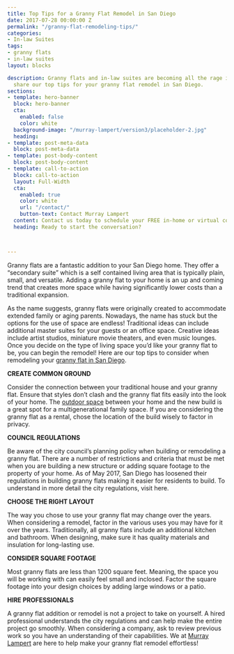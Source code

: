 ```yaml
---
title: Top Tips for a Granny Flat Remodel in San Diego
date: 2017-07-28 00:00:00 Z
permalink: "/granny-flat-remodeling-tips/"
categories:
- In-law Suites
tags:
- granny flats
- in-law suites
layout: blocks

description: Granny flats and in-law suites are becoming all the rage in San Diego. We
  share our top tips for your granny flat remodel in San Diego.
sections:
- template: hero-banner
  block: hero-banner
  cta:
    enabled: false
    color: white
  background-image: "/murray-lampert/version3/placeholder-2.jpg"
  heading: 
- template: post-meta-data
  block: post-meta-data
- template: post-body-content
  block: post-body-content
- template: call-to-action
  block: call-to-action
  layout: Full-Width
  cta:
    enabled: true
    color: white
    url: "/contact/"
    button-text: Contact Murray Lampert
  content: Contact us today to schedule your FREE in-home or virtual consultation.
  heading: Ready to start the conversation?



---
```


Granny flats are a fantastic addition to your San Diego home. They offer a “secondary suite” which is a self contained living area that is typically plain, small, and versatile. Adding a granny flat to your home is an up and coming trend that creates more space while having significantly lower costs than a traditional expansion.

As the name suggests, granny flats were originally created to accommodate extended family or aging parents. Nowadays, the name has stuck but the options for the use of space are endless! Traditional ideas can include additional master suites for your guests or an office space. Creative ideas include artist studios, miniature movie theaters, and even music lounges. Once you decide on the type of living space you’d like your granny flat to be, you can begin the remodel! Here are our top tips to consider when remodeling your [granny flat in San Diego](/san-diego-in-law-suites).

**CREATE COMMON GROUND**

Consider the connection between your traditional house and your granny flat. Ensure that styles don’t clash and the granny flat fits easily into the look of your home. The [outdoor space](/san-diego-outdoor-living-space-design) between your home and the new build is a great spot for a multigenerational family space. If you are considering the granny flat as a rental, chose the location of the build wisely to factor in privacy.

**COUNCIL REGULATIONS**

Be aware of the city council’s planning policy when building or remodeling a granny flat. There are a number of restrictions and criteria that must be met when you are building a new structure or adding square footage to the property of your home. As of May 2017, San Diego has loosened their regulations in building granny flats making it easier for residents to build. To understand in more detail the city regulations, visit here.

**CHOOSE THE RIGHT LAYOUT**

The way you chose to use your granny flat may change over the years. When considering a remodel, factor in the various uses you may have for it over the years. Traditionally, all granny flats include an additional kitchen and bathroom. When designing, make sure it has quality materials and insulation for long-lasting use.

**CONSIDER SQUARE FOOTAGE**

Most granny flats are less than 1200 square feet. Meaning, the space you will be working with can easily feel small and inclosed. Factor the square footage into your design choices by adding large windows or a patio.

**HIRE PROFESSIONALS**

A granny flat addition or remodel is not a project to take on yourself. A hired professional understands the city regulations and can help make the entire project go smoothly. When considering a company, ask to review previous work so you have an understanding of their capabilities. We at [Murray Lampert](/) are here to help make your granny flat remodel effortless!
